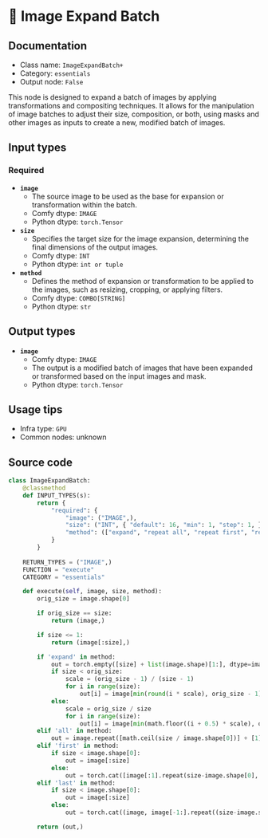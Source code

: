 # 🔧 Image Expand Batch
## Documentation
- Class name: `ImageExpandBatch+`
- Category: `essentials`
- Output node: `False`

This node is designed to expand a batch of images by applying transformations and compositing techniques. It allows for the manipulation of image batches to adjust their size, composition, or both, using masks and other images as inputs to create a new, modified batch of images.
## Input types
### Required
- **`image`**
    - The source image to be used as the base for expansion or transformation within the batch.
    - Comfy dtype: `IMAGE`
    - Python dtype: `torch.Tensor`
- **`size`**
    - Specifies the target size for the image expansion, determining the final dimensions of the output images.
    - Comfy dtype: `INT`
    - Python dtype: `int or tuple`
- **`method`**
    - Defines the method of expansion or transformation to be applied to the images, such as resizing, cropping, or applying filters.
    - Comfy dtype: `COMBO[STRING]`
    - Python dtype: `str`
## Output types
- **`image`**
    - Comfy dtype: `IMAGE`
    - The output is a modified batch of images that have been expanded or transformed based on the input images and mask.
    - Python dtype: `torch.Tensor`
## Usage tips
- Infra type: `GPU`
- Common nodes: unknown


## Source code
```python
class ImageExpandBatch:
    @classmethod
    def INPUT_TYPES(s):
        return {
            "required": {
                "image": ("IMAGE",),
                "size": ("INT", { "default": 16, "min": 1, "step": 1, }),
                "method": (["expand", "repeat all", "repeat first", "repeat last"],)
            }
        }
    
    RETURN_TYPES = ("IMAGE",)
    FUNCTION = "execute"
    CATEGORY = "essentials"

    def execute(self, image, size, method):
        orig_size = image.shape[0]

        if orig_size == size:
            return (image,)

        if size <= 1:
            return (image[:size],)

        if 'expand' in method:
            out = torch.empty([size] + list(image.shape)[1:], dtype=image.dtype, device=image.device)
            if size < orig_size:
                scale = (orig_size - 1) / (size - 1)
                for i in range(size):
                    out[i] = image[min(round(i * scale), orig_size - 1)]
            else:
                scale = orig_size / size
                for i in range(size):
                    out[i] = image[min(math.floor((i + 0.5) * scale), orig_size - 1)]
        elif 'all' in method:
            out = image.repeat([math.ceil(size / image.shape[0])] + [1] * (len(image.shape) - 1))[:size]
        elif 'first' in method:
            if size < image.shape[0]:
                out = image[:size]
            else:
                out = torch.cat([image[:1].repeat(size-image.shape[0], 1, 1, 1), image], dim=0)
        elif 'last' in method:
            if size < image.shape[0]:
                out = image[:size]
            else:
                out = torch.cat((image, image[-1:].repeat((size-image.shape[0], 1, 1, 1))), dim=0)

        return (out,)

```
